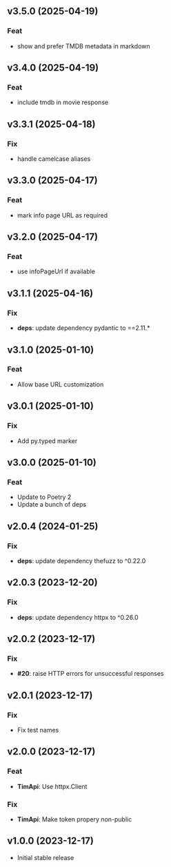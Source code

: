 ## v3.5.0 (2025-04-19)

### Feat

- show and prefer TMDB metadata in markdown

## v3.4.0 (2025-04-19)

### Feat

- include tmdb in movie response

## v3.3.1 (2025-04-18)

### Fix

- handle camelcase aliases

## v3.3.0 (2025-04-17)

### Feat

- mark info page URL as required

## v3.2.0 (2025-04-17)

### Feat

- use infoPageUrl if available

## v3.1.1 (2025-04-16)

### Fix

- **deps**: update dependency pydantic to ==2.11.*

## v3.1.0 (2025-01-10)

### Feat

- Allow base URL customization

## v3.0.1 (2025-01-10)

### Fix

- Add py.typed marker

## v3.0.0 (2025-01-10)

### Feat

- Update to Poetry 2
- Update a bunch of deps

## v2.0.4 (2024-01-25)

### Fix

- **deps**: update dependency thefuzz to ^0.22.0

## v2.0.3 (2023-12-20)

### Fix

- **deps**: update dependency httpx to ^0.26.0

## v2.0.2 (2023-12-17)

### Fix

- **#20**: raise HTTP errors for unsuccessful responses

## v2.0.1 (2023-12-17)

### Fix

- Fix test names

## v2.0.0 (2023-12-17)

### Feat

- **TimApi**: Use httpx.Client

### Fix

- **TimApi**: Make token propery non-public

## v1.0.0 (2023-12-17)

- Initial stable release
